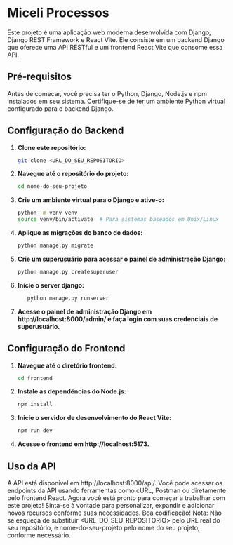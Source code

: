 # Miceli Processos

Este projeto é uma aplicação web moderna desenvolvida com Django, Django REST Framework e React Vite. Ele consiste em um backend Django que oferece uma API RESTful e um frontend React Vite que consome essa API.

## Pré-requisitos

Antes de começar, você precisa ter o Python, Django, Node.js e npm instalados em seu sistema. Certifique-se de ter um ambiente Python virtual configurado para o backend Django.

## Configuração do Backend

1. **Clone este repositório:**
   ```bash
   git clone <URL_DO_SEU_REPOSITORIO>
   ```

2. **Navegue até o repositório do projeto:**
   ```bash
   cd nome-do-seu-projeto
   ```

3. **Crie um ambiente virtual para o Django e ative-o:**
   ```bash
   python -m venv venv
   source venv/bin/activate  # Para sistemas baseados em Unix/Linux
   ```

4. **Aplique as migrações do banco de dados:**
   ```bash
   python manage.py migrate

5. **Crie um superusuário para acessar o painel de administração Django:**
   ```bash
   python manage.py createsuperuser
   ```

6. **Inicie o server django:**
   ```bash
      python manage.py runserver
   ```

7. **Acesse o painel de administração Django em http://localhost:8000/admin/ e faça login com suas credenciais de superusuário.**


## Configuração do Frontend

1. **Navegue até o diretório frontend:**
   ```bash
   cd frontend
   ```
2. **Instale as dependências do Node.js:**
   ```bash
   npm install
   ````

3. **Inicie o servidor de desenvolvimento do React Vite:**
   ```bash
   npm run dev
   ```

4. **Acesse o frontend em http://localhost:5173.**


## Uso da API

A API está disponível em http://localhost:8000/api/. Você pode acessar os endpoints da API usando ferramentas como cURL, Postman ou diretamente pelo frontend React.
Agora você está pronto para começar a trabalhar com este projeto! Sinta-se à vontade para personalizar, expandir e adicionar novos recursos conforme suas necessidades. Boa codificação!
Nota: Não se esqueça de substituir <URL_DO_SEU_REPOSITORIO> pelo URL real do seu repositório, e nome-do-seu-projeto pelo nome do seu projeto, conforme necessário.
